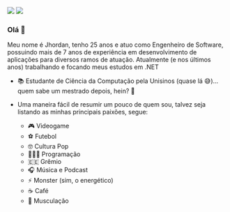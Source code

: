 [<img src="https://img.shields.io/badge/linkedin-%230077B5.svg?&style=for-the-badge&logo=linkedin&logoColor=white" />](https://www.linkedin.com/in/jhordanpacheco/) 
    [<img src = "https://img.shields.io/badge/instagram-%23E4405F.svg?&style=for-the-badge&logo=instagram&logoColor=white">](https://www.instagram.com/jhordanp/) 

### Olá 👋

Meu nome é Jhordan, tenho 25 anos e atuo como Engenheiro de Software, possuindo mais de 7 anos de experiência em desenvolvimento de aplicações para diversos ramos de atuação. Atualmente (e nos últimos anos) trabalhando e focando meus estudos em .NET

- 📚 Estudante de Ciência da Computação pela Unisinos (quase lá 😅)... quem sabe um mestrado depois, hein? 🤔

- Uma maneira fácil de resumir um pouco de quem sou, talvez seja listando as minhas principais paixões, segue:
    - 🎮 Videogame 
    - ⚽ Futebol
    - 🤓 Cultura Pop
    - 👨🏻‍💻 Programação
    - 🇪🇪 Grêmio
    - 🎧 Música e Podcast
    - ⚡ Monster (sim, o energético)
    - ☕ Café
    - 💪 Musculação
